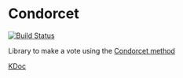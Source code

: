 # Condorcet
[![Build Status](https://travis-ci.org/slimaku/kondorcet.svg?branch=develop)](https://travis-ci.org/slimaku/kondorcet)

Library to make a vote using the [Condorcet method](https://en.wikipedia.org/wiki/Condorcet_method)

[KDoc](https://slimaku.github.io/kondorcet/doc/1.0/kondorcet/)